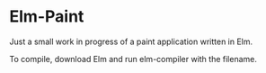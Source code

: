 # Elm-Paint
Just a small work in progress of a paint application written in Elm.

To compile, download Elm and run elm-compiler with the filename.
